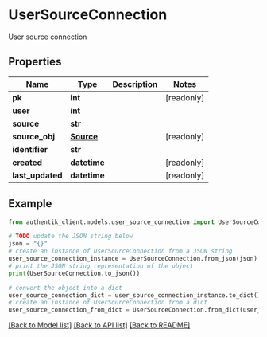 # UserSourceConnection

User source connection

## Properties

Name | Type | Description | Notes
------------ | ------------- | ------------- | -------------
**pk** | **int** |  | [readonly] 
**user** | **int** |  | 
**source** | **str** |  | 
**source_obj** | [**Source**](Source.md) |  | [readonly] 
**identifier** | **str** |  | 
**created** | **datetime** |  | [readonly] 
**last_updated** | **datetime** |  | [readonly] 

## Example

```python
from authentik_client.models.user_source_connection import UserSourceConnection

# TODO update the JSON string below
json = "{}"
# create an instance of UserSourceConnection from a JSON string
user_source_connection_instance = UserSourceConnection.from_json(json)
# print the JSON string representation of the object
print(UserSourceConnection.to_json())

# convert the object into a dict
user_source_connection_dict = user_source_connection_instance.to_dict()
# create an instance of UserSourceConnection from a dict
user_source_connection_from_dict = UserSourceConnection.from_dict(user_source_connection_dict)
```
[[Back to Model list]](../README.md#documentation-for-models) [[Back to API list]](../README.md#documentation-for-api-endpoints) [[Back to README]](../README.md)


